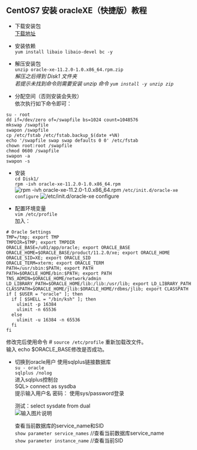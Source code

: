 ## CentOS7 安装 oracleXE（快捷版）教程

* 下载安装包  
    [下载地址](http://www.oracle.com/technetwork/cn/database/database-technologies/express-edition/downloads/index.html)

* 安装依赖  
    `yum install libaio libaio-devel bc -y`

* 解压安装包  
    `unzip oracle-xe-11.2.0-1.0.x86_64.rpm.zip`      
    *解压之后得到 Disk1 文件夹*  
    *若提示未找到命令则需要安装 unzip 命令 `yum install -y unzip zip`*  

* 分配空间（否则安装会失败）  
    依次执行如下命令即可：  
```
su - root
dd if=/dev/zero of=/swapfile bs=1024 count=1048576
mkswap /swapfile
swapon /swapfile
cp /etc/fstab /etc/fstab.backup_$(date +%N)
echo '/swapfile swap swap defaults 0 0' /etc/fstab
chown root:root /swapfile
chmod 0600 /swapfile
swapon -a
swapon -s
```
    
* 安装  
    `cd Disk1/`  
    `rpm -ivh oracle-xe-11.2.0-1.0.x86_64.rpm`  
![rpm -ivh oracle-xe-11.2.0-1.0.x86_64.rpm](https://images.gitee.com/uploads/images/2018/0710/133748_d880d007_132614.png "20180710-002.png")
    `/etc/init.d/oracle-xe configure`
![/etc/init.d/oracle-xe configure](https://images.gitee.com/uploads/images/2018/0710/134050_ded67f26_132614.png "20180710-003.png")
    
* 配置环境变量  
    `vim /etc/profile`  
    加入：  
```
# Oracle Settings
TMP=/tmp; export TMP
TMPDIR=$TMP; export TMPDIR
ORACLE_BASE=/u01/app/oracle; export ORACLE_BASE
ORACLE_HOME=$ORACLE_BASE/product/11.2.0/xe; export ORACLE_HOME
ORACLE_SID=XE; export ORACLE_SID
ORACLE_TERM=xterm; export ORACLE_TERM
PATH=/usr/sbin:$PATH; export PATH
PATH=$ORACLE_HOME/bin:$PATH; export PATH
TNS_ADMIN=$ORACLE_HOME/network/admin
LD_LIBRARY_PATH=$ORACLE_HOME/lib:/lib:/usr/lib; export LD_LIBRARY_PATH
CLASSPATH=$ORACLE_HOME/jlib:$ORACLE_HOME/rdbms/jlib; export CLASSPATH
if [ $USER = "oracle" ]; then
  if [ $SHELL = "/bin/ksh" ]; then
    ulimit -p 16384
    ulimit -n 65536
  else
    ulimit -u 16384 -n 65536
  fi
fi
```
修改完后使用命令 # `source /etc/profile` 重新加载改文件。   
输入 echo $ORACLE_BASE修改是否成功。

* 切换到oracle用户 使用sqlplus链接数据库  
    `su - oracle`   
    `sqlplus /nolog`   
    进入sqlplus控制台   
    SQL> connect as sysdba   
    提示输入用户名 密码： 使用sys/password登录  

    测试：select sysdate from dual  
    ![输入图片说明](https://images.gitee.com/uploads/images/2018/0710/135722_5dd0557c_132614.png "20180710-004.png")

    查看当前数据库的service_name和SID  
    `show parameter service_names`  //查看当前数据库service_name  
    `show parameter instance_name`  //查看当前SID
